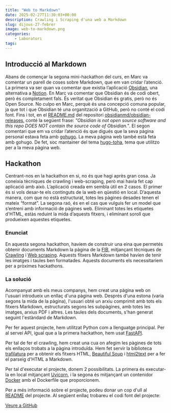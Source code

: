 ```yaml
---
title: "Web to Markdown"
date: 2025-02-27T11:30:03+00:00
description: Crawling i Scraping d'una web a Markdown
slug: dijous-27-febrer
image: web-to-markdown.png
categories:
    - Laboratori
tags:
---
```


## Introducció al Markdown
Abans de començar la segona mini-hackathon del curs, en Marc va comentar un parell de coses sobre Markdown, que em van cridar l’atenció. La primera va ser quan va comentar que existia l’aplicació [Obsidian](https://obsidian.md/), una alternativa a [Notion](https://www.notion.com/). En Marc va comentar que Obsidian és de codi obert, però és completament fals. És veritat que Obsidian és gratis, però no és Open Source. No culpo en Marc, perquè és una concepció comuna popular, ja que tot i que Obsidian té una organització a GitHub, però no conté el codi font. Fins i tot, en el [README.md](https://github.com/obsidianmd/obsidian-releases/blob/master/README.md) del repositori [obsidianmd/obsidian-releases](https://github.com/obsidianmd/obsidian-releases), conté la següent frase: _"Obsidian is not open source software and this repo DOES NOT contain the source code of Obsidian."_. El segon comentari que em va cridar l’atenció és que digués que la seva pàgina personal estava feta amb [gohugo](https://gohugo.io/). La meva pàgina web també està feta amb gohugo. De fet, soc mantainer del tema [hugo-toha](https://github.com/hugo-toha), tema que utilitzo per a la meva pàgina web.

## Hackathon
Centrant-nos en la hackathon en si, no és que hagi après gran cosa. Ja coneixia tècniques de crawling i web-scraping, però mai havia fet cap aplicació amb això. L’aplicació creada em sembla útil en 2 casos. El primer és si vols desar-te els continguts de la web en qüestió en local. D’aquesta manera, com que no està estructurat, totes les pàgines desades tenen el mateix “format”. La segona raó, és en el cas que vulguis fer un model que s’entreni amb informació de pàgines web. Eliminant totes les etiquetes d'HTML, estàs reduint la mida d’aquests fitxers, i eliminant soroll que produeixen aquestes etiquetes.

### Enunciat
En aquesta segona hackathon, havíem de construir una eina que permetés obtenir documents Markdown la pàgina de la [FIB](https://fib.upc.edu), mitjançant tècniques de [Crawling](https://en.wikipedia.org/wiki/Web_crawler) i [Web scraping](https://en.wikipedia.org/wiki/Web_scraping). Aquests fitxers Markdown també havíen de tenir les imatges i taules ben formatades. Aquests documents els necessitaríem per a pròximes hackathons.

### La solució
Acompanyat amb els meus companys, hem creat una pàgina web on l'usuari introdueix un enllaç d'una pàgina web. Després d'una estona (varia segons la mida de la pàgina), l'usuari obté un arxiu comprimit amb tots els fitxers Markdown, estructurats segons les subpàgines, amb totes les imatges, arxius PDF i altres. Les taules dels documents, s'han generat seguint l'estàndard de Markdown.

Per fer aquest projecte, hem utilitzat Python com a llenguatge principal. Per al servei API, igual que a la primera hackathon, hem usat [FastAPI](https://fastapi.tiangolo.com/).

Per tal de fer el crawling, hem creat una cua on afegim les pàgines de tots els enllaços trobats a la pàgina introduïda. Hem fet servir la biblioteca [trafilatura](https://trafilatura.readthedocs.io/en/latest/) per a obtenir els fitxers HTML, [Beautiful Soup](https://www.crummy.com/software/BeautifulSoup/) i [html2text](https://alir3z4.github.io/html2text/) per a fer el parseig d'HTML a Markdown.

Per tal d'executar el projecte, donem 2 possibilitats. La primera és executar-la en local mitjançant [Uvicorn](https://www.uvicorn.org/), i la segona és mitjançant un contenidor [Docker](https://www.docker.com/) amb el Dockerfile que proporcionem.

Per a més informació sobre el projecte, podeu donar un cop d'ull al [README](https://github.com/DGSI-UPC/Web-to-Markdown/blob/main/README.md) del projecte. Al següent enllaç trobareu el codi font del projecte:

[Veure a GitHub](https://github.com/DGSI-UPC/Web-to-Markdown)
